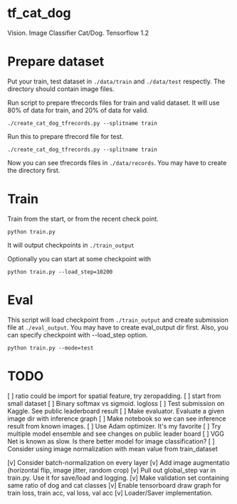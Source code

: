 # tf_cat_dog
Vision. Image Classifier Cat/Dog. Tensorflow 1.2

# Prepare dataset

Put your train, test dataset in `./data/train` and `./data/test` respectly. 
The directory should contain image files. 

Run script to prepare tfrecords files for train and valid dataset. 
It will use 80% of data for train, and 20% of data for valid. 

`./create_cat_dog_tfrecords.py --splitname train`

Run this to prepare tfrecord file for test. 

`./create_cat_dog_tfrecords.py --splitname train`

Now you can see tfrecords files in `./data/records`. 
You may have to create the directory first. 

# Train

Train from the start, or from the recent check point. 

`python train.py`

It will output checkpoints in `./train_output`

Optionally you can start at some checkpoint with 

`python train.py --load_step=10200`

# Eval

This script will load checkpoint from `./train_output` and create submission file at `./eval_output`. You may have to create eval_output dir first. Also, you can specify checkpoint with --load_step option. 

`python train.py --mode=test`


# TODO
[ ] ratio could be import for spatial feature, try zeropadding.
[ ] start from small dataset
[ ] Binary softmax vs sigmoid. logloss 
[ ] Test submission on Kaggle. See public leaderboard result
[ ] Make evaluator. Evaluate a given image dir with inference graph
[ ] Make notebook so we can see inference result from known images.
[ ] Use Adam optimizer. It's my favorite
[ ] Try multiple model ensemble and see changes on public leader board
[ ] VGG Net is known as slow. Is there better model for image classification?
[ ] Consider using image normalization with mean value from train_dataset

[v] Consider batch-normalization on every layer
[v] Add image augmentatio (horizontal flip, image jitter, random crop)
[v] Pull out global_step var in train.py. Use it for save/load and logging.
[v] Make validation set containing same ratio of dog and cat classes
[v] Enable tensorboard draw graph for train loss, train acc, val loss, val acc
[v] Loader/Saver implementation. 
